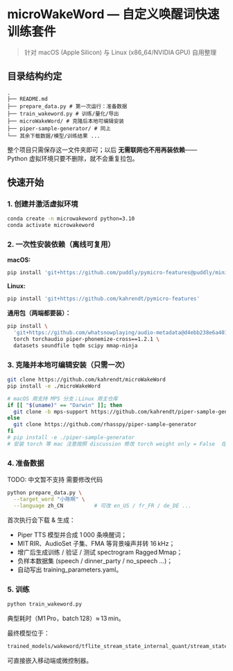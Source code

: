# microWakeWord — 自定义唤醒词快速训练套件

> 针对 macOS (Apple Silicon) 与 Linux (x86_64/NVIDIA GPU) 自用整理  

## 目录结构约定

```
.
├── README.md
├── prepare_data.py # 第一次运行：准备数据
├── train_wakeword.py # 训练/量化/导出
├── microWakeWord/ # 克隆后本地可编辑安装
├── piper-sample-generator/ # 同上
└── 其余下载数据/模型/训练结果 ...
```

整个项目只需保存这一文件夹即可；以后 **无需联网也不用再装依赖**——  
Python 虚拟环境只要不删除，就不会重复拉包。

## 快速开始

### 1. 创建并激活虚拟环境  

```bash
conda create -n microwakeword python=3.10
conda activate microwakeword
```

### 2. 一次性安装依赖（离线可复用）

**macOS:**

```bash
pip install 'git+https://github.com/puddly/pymicro-features@puddly/minimum-cpp-version'
```

**Linux:**

```bash
pip install 'git+https://github.com/kahrendt/pymicro-features'
```

**通用包（两端都要装）：**

```bash
pip install \
  'git+https://github.com/whatsnowplaying/audio-metadata@d4ebb238e6a401bb1a5aaaac60c9e2b3cb30929f' \
  torch torchaudio piper-phonemize-cross==1.2.1 \
  datasets soundfile tqdm scipy mmap-ninja
```

### 3. 克隆并本地可编辑安装（只需一次）

```bash
git clone https://github.com/kahrendt/microWakeWord
pip install -e ./microWakeWord

# macOS 用支持 MPS 分支；Linux 用主仓库
if [[ "$(uname)" == "Darwin" ]]; then
  git clone -b mps-support https://github.com/kahrendt/piper-sample-generator
else
  git clone https://github.com/rhasspy/piper-sample-generator
fi
# pip install -e ./piper-sample-generator
# 安装 torch 等 mac 注意按照 discussion 修改 torch weight only = False  在 generate sample.py 中
```

### 4. 准备数据

TODO: 中文暂不支持 需要修改代码
```bash
python prepare_data.py \
  --target_word "小陈啊" \
  --language zh_CN          # 可改 en_US / fr_FR / de_DE ...
```

首次执行会下载 & 生成：

*   Piper TTS 模型并合成 1 000 条唤醒词；
*   MIT RIR、AudioSet 子集、FMA 等背景噪声并转 16 kHz；
*   增广后生成训练 / 验证 / 测试 spectrogram Ragged Mmap；
*   负样本数据集 (speech / dinner_party / no_speech …)；
*   自动写出 training_parameters.yaml。

### 5. 训练

```bash
python train_wakeword.py
```

典型耗时（M1 Pro，batch 128）≈ 13 min。

最终模型位于：

```bash
trained_models/wakeword/tflite_stream_state_internal_quant/stream_state_internal_quant.tflite
```

可直接嵌入移动端或微控制器。
